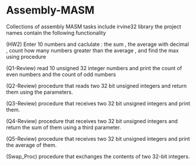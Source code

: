 # Assembly-MASM
Collections of assembly MASM tasks include irvine32 library
the project names contain the following functionality 

(HW2)
Enter 10 numbers and caclulate : the sum , the average with decimal , count how many numbers greater than the average , and find the max using procedure 

(Q1-Review)
read 10 unsigned 32 integer numbers and print the count of even numbers and the count of odd numbers 

(Q2-Review)
procedure that reads two 32 bit unsigned integers and return them using the parameters.

(Q3-Review)
procedure that receives two 32 bit unsigned integers and print them.

(Q4-Review)
procedure that receives two 32 bit unsigned integers and return the sum of them using a third parameter.

(Q5-Review)
procedure that receives two 32 bit unsigned integers and print the average of them.

(Swap_Proc)
procedure that exchanges the contents of two 32-bit integers.
